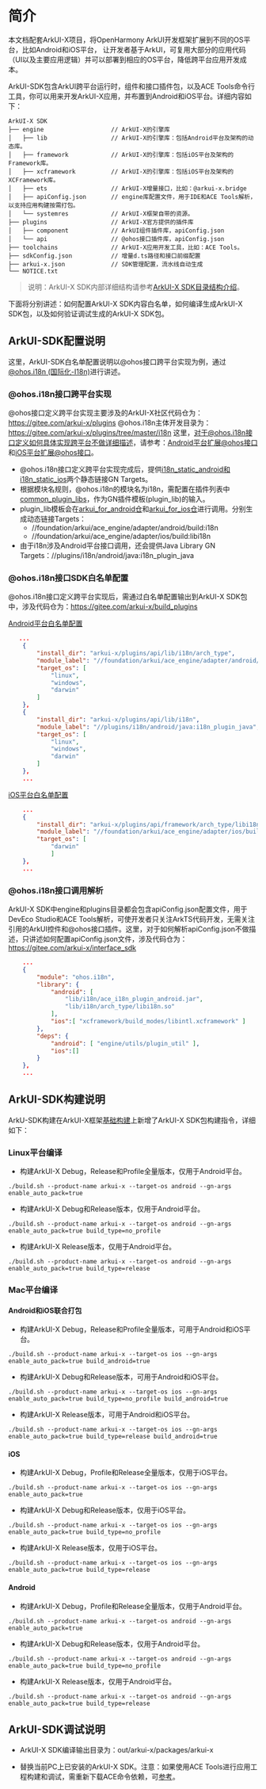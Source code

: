 # 简介

本文档配套ArkUI-X项目，将OpenHarmony ArkUI开发框架扩展到不同的OS平台，比如Android和iOS平台， 让开发者基于ArkUI，可复用大部分的应用代码（UI以及主要应用逻辑）并可以部署到相应的OS平台，降低跨平台应用开发成本。

ArkUI-SDK包含ArkUI跨平台运行时，组件和接口插件包，以及ACE Tools命令行工具，你可以用来开发ArkUI-X应用，并布置到Android和iOS平台。详细内容如下：

```
ArkUI-X SDK
├── engine                   // ArkUI-X的引擎库
│   ├── lib                  // ArkUI-X的引擎库：包括Android平台及架构的动态库。
│   ├── framework            // ArkUI-X的引擎库：包括iOS平台及架构的Framework库。
│   ├── xcframework          // ArkUI-X的引擎库：包括iOS平台及架构的XCFramework库。
│   ├── ets                  // ArkUI-X增量接口，比如：@arkui-x.bridge
│   ├── apiConfig.json       // engine库配置文件，用于IDE和ACE Tools解析，以支持应用构建按需打包。
│   └── systemres            // ArkUI-X框架自带的资源。
├── plugins                  // ArkUI-X官方提供的插件库
│   ├── component            // ArkUI组件插件库，apiConfig.json
│   └── api                  // @ohos接口插件库，apiConfig.json
├── toolchains               // ArkUI-X应用开发工具，比如：ACE Tools。
├── sdkConfig.json           // 增量d.ts路径和接口前缀配置
├── arkui-x.json             // SDK管理配置，流水线自动生成
└── NOTICE.txt
```

>说明：ArkUI-X SDK内部详细结构请参考[ArkUI-X SDK目录结构介绍](../../application-dev/quick-start/sdk-structure-guide.md)。

下面将分别讲述：如何配置ArkUI-X SDK内容白名单，如何编译生成ArkUI-X SDK包，以及如何验证调试生成的ArkUI-X SDK包。

## ArkUI-SDK配置说明

这里，ArkUI-SDK白名单配置说明以@ohos接口跨平台实现为例，通过[@ohos.i18n (国际化-I18n)](https://gitee.com/openharmony/docs/blob/master/zh-cn/application-dev/reference/apis/js-apis-i18n.md)进行讲述。

### @ohos.i18n接口跨平台实现

@ohos接口定义跨平台实现主要涉及的ArkUI-X社区代码仓为：https://gitee.com/arkui-x/plugins
@ohos.i18n主体开发目录为：https://gitee.com/arkui-x/plugins/tree/master/i18n
这里，对于@ohos.i18n接口定义如何具体实现跨平台不做详细描述，请参考：[Android平台扩展@ohos接口](how-to-archieve-arkts-interface-on-android.md)和[iOS平台扩展@ohos接口](how-to-archieve-arkts-interface-on-ios.md)。

- @ohos.i18n接口定义跨平台实现完成后，提供[i18n_static_android和i18n_static_ios](https://gitee.com/arkui-x/plugins/blob/master/i18n/BUILD.gn)两个静态链接GN Targets。
- 根据模块名规则，@ohos.i18n的模块名为i18n，需配置在插件列表中[common_plugin_libs](https://gitee.com/arkui-x/plugins/blob/master/plugin_lib.gni)，作为GN插件模板(plugin_lib)的输入。
- plugin_lib模板会在[arkui_for_android仓](https://gitee.com/arkui-x/arkui_for_android/blob/master/build/BUILD.gn)和[arkui_for_ios仓](https://gitee.com/arkui-x/arkui_for_ios/blob/master/build/BUILD.gn)进行调用。分别生成动态链接Targets：
  - //foundation/arkui/ace_engine/adapter/android/build:i18n
  - //foundation/arkui/ace_engine/adapter/ios/build:libi18n
- 由于i18n涉及Android平台接口调用，还会提供Java Library GN Targets：//plugins/i18n/android/java:i18n_plugin_java

### @ohos.i18n接口SDK白名单配置

@ohos.i18n接口定义跨平台实现后，需通过白名单配置输出到ArkUI-X SDK包中，涉及代码仓为：https://gitee.com/arkui-x/build_plugins

[Android平台白名单配置](https://gitee.com/arkui-x/build_plugins/blob/master/sdk/arkui_cross_sdk_description_std.json)
```json
   ...
    {
        "install_dir": "arkui-x/plugins/api/lib/i18n/arch_type",                     // 用于指定输出到ArkUI-X SDK哪个目录下。
        "module_label": "//foundation/arkui/ace_engine/adapter/android/build:i18n",  // 需要打包到ArkUI-X SDK的内容(SO动态库)
        "target_os": [
            "linux",
            "windows",
            "darwin"
        ]
    },
    {
        "install_dir": "arkui-x/plugins/api/lib/i18n",                     // 用于指定输出到ArkUI-X SDK哪个目录下。
        "module_label": "//plugins/i18n/android/java:i18n_plugin_java",    // 需要打包到ArkUI-X SDK的内容(Jar包)
        "target_os": [
            "linux",
            "windows",
            "darwin"
        ]
    },
    ...
```

[iOS平台白名单配置](https://gitee.com/arkui-x/build_plugins/blob/master/sdk/arkui_cross_sdk_description_std.json)

```json
    ...
    {
        "install_dir": "arkui-x/plugins/api/framework/arch_type/libi18n.framework",   // 用于指定输出到ArkUI-X SDK哪个目录下。
        "module_label": "//foundation/arkui/ace_engine/adapter/ios/build:libi18n",    // 需要打包到ArkUI-X SDK的内容(Framework动态库)
        "target_os": [
            "darwin"
            ]
    },
    ...
```

### @ohos.i18n接口调用解析

ArkUI-X SDK中engine和plugins目录都会包含apiConfig.json配置文件，用于DevEco Studio和ACE Tools解析，可使开发者只关注ArkTS代码开发，无需关注引用的ArkUI控件和@ohos接口插件。这里，对于如何解析apiConfig.json不做描述，只讲述如何配置apiConfig.json文件，涉及代码仓为：https://gitee.com/arkui-x/interface_sdk

```json
    ...
    {
        "module": "ohos.i18n",                                           // 表示OpenHarmony中的i18n接口模块：@ohos.i18n
        "library": {
            "android": [                                                 // 表示i18n在Android平台进行应用开发时，哪些库需打包到Android安装包中。
                "lib/i18n/ace_i18n_plugin_android.jar",
                "lib/i18n/arch_type/libi18n.so"
            ],
            "ios":[ "xcframework/build_modes/libintl.xcframework" ]      // 表示i18n在iOS平台进行应用开发时，哪些库需打包到iOS安装包中。
        },
        "deps": {
            "android": [ "engine/utils/plugin_util" ],                   // 表示i18n在Android平台进行应用开发时，哪些依赖库需打包到Android安装包中。
            "ios":[]                                                     // 表示i18n在iOS平台进行应用开发时，哪些依赖库需打包到iOS安装包中，空代表没有依赖。
        }
    },
    ...
```

## ArkUI-SDK构建说明

ArkU-SDK构建在ArkUI-X框架[基础构建](../quick-start/start-with-build.md)上新增了ArkUI-X SDK包构建指令，详细如下：

### Linux平台编译

- 构建ArkUI-X Debug，Release和Profile全量版本，仅用于Android平台。
```
./build.sh --product-name arkui-x --target-os android --gn-args enable_auto_pack=true
```

- 构建ArkUI-X Debug和Release版本，仅用于Android平台。
```
./build.sh --product-name arkui-x --target-os android --gn-args enable_auto_pack=true build_type=no_profile
```

- 构建ArkUI-X Release版本，仅用于Android平台。
```
./build.sh --product-name arkui-x --target-os android --gn-args enable_auto_pack=true build_type=release
```

### Mac平台编译

#### Android和iOS联合打包

- 构建ArkUI-X Debug，Release和Profile全量版本，可用于Android和iOS平台。
```
./build.sh --product-name arkui-x --target-os ios --gn-args enable_auto_pack=true build_android=true
```

- 构建ArkUI-X Debug和Release版本，可用于Android和iOS平台。
```
./build.sh --product-name arkui-x --target-os ios --gn-args enable_auto_pack=true build_type=no_profile build_android=true
```

- 构建ArkUI-X Release版本，可用于Android和iOS平台。
```
./build.sh --product-name arkui-x --target-os ios --gn-args enable_auto_pack=true build_type=release build_android=true
```

#### iOS

- 构建ArkUI-X Debug，Profile和Release全量版本，仅用于iOS平台。
```
./build.sh --product-name arkui-x --target-os ios --gn-args enable_auto_pack=true
```

- 构建ArkUI-X Debug和Release版本，仅用于iOS平台。
```
./build.sh --product-name arkui-x --target-os ios --gn-args enable_auto_pack=true build_type=no_profile
```

- 构建ArkUI-X Release版本，仅用于iOS平台。
```
./build.sh --product-name arkui-x --target-os ios --gn-args enable_auto_pack=true build_type=release
```

#### Android

- 构建ArkUI-X Debug，Profile和Release全量版本，仅用于Android平台。
```
./build.sh --product-name arkui-x --target-os android --gn-args enable_auto_pack=true
```

- 构建ArkUI-X Debug和Release版本，仅用于Android平台。
```
./build.sh --product-name arkui-x --target-os android --gn-args enable_auto_pack=true build_type=no_profile
```

- 构建ArkUI-X Release版本，仅用于Android平台。
```
./build.sh --product-name arkui-x --target-os android --gn-args enable_auto_pack=true build_type=release
```

## ArkUI-SDK调试说明

- ArkUI-X SDK编译输出目录为：out/arkui-x/packages/arkui-x

- 替换当前PC上已安装的ArkUI-X SDK。注意：如果使用ACE Tools进行应用工程构建和调试，需重新下载ACE命令依赖，可[参考](../../application-dev/quick-start/start-with-ace-tools.md#安装ace命令)。


